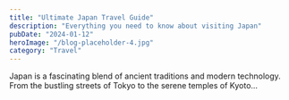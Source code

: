 ```yaml
---
title: "Ultimate Japan Travel Guide"
description: "Everything you need to know about visiting Japan"
pubDate: "2024-01-12"
heroImage: "/blog-placeholder-4.jpg"
category: "Travel"
---
```


Japan is a fascinating blend of ancient traditions and modern technology. From the bustling streets of Tokyo to the serene temples of Kyoto...
